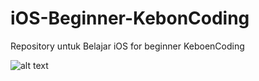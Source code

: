 # iOS-Beginner-KebonCoding
Repository untuk Belajar iOS for beginner KeboenCoding


![alt text](https://i.pinimg.com/564x/ef/d0/f5/efd0f5a7df5f6f2a4d957e69adb0900c.jpg)
